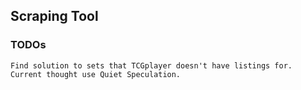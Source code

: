 ## Scraping Tool

### TODOs

```
Find solution to sets that TCGplayer doesn't have listings for.
Current thought use Quiet Speculation.
```